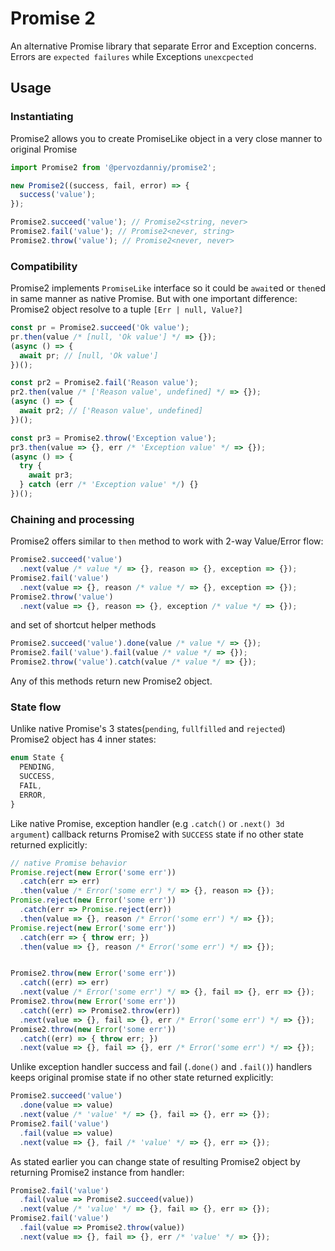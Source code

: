 # Promise 2

An alternative Promise library that separate Error and Exception concerns.
Errors are `expected failures` while Exceptions `unexcpected`

## Usage

### Instantiating

Promise2 allows you to create PromiseLike object in a very close manner to original Promise

```typescript
import Promise2 from '@pervozdanniy/promise2';

new Promise2((success, fail, error) => {
  success('value');
});

Promise2.succeed('value'); // Promise2<string, never>
Promise2.fail('value'); // Promise2<never, string>
Promise2.throw('value'); // Promise2<never, never>
```

### Compatibility

Promise2 implements `PromiseLike` interface so it could be `await`ed or `then`ed in same manner as native Promise.
But with one important difference: Promise2 object resolve to a tuple `[Err | null, Value?]`

```typescript
const pr = Promise2.succeed('Ok value');
pr.then(value /* [null, 'Ok value'] */ => {});
(async () => {
  await pr; // [null, 'Ok value']
})();

const pr2 = Promise2.fail('Reason value');
pr2.then(value /* ['Reason value', undefined] */ => {});
(async () => {
  await pr2; // ['Reason value', undefined]
})();

const pr3 = Promise2.throw('Exception value');
pr3.then(value => {}, err /* 'Exception value' */ => {});
(async () => {
  try {
    await pr3;
  } catch (err /* 'Exception value' */) {}
})();

```

### Chaining and processing

Promise2 offers similar to `then` method to work with 2-way Value/Error flow:

```typescript
Promise2.succeed('value')
  .next(value /* value */ => {}, reason => {}, exception => {});
Promise2.fail('value')
  .next(value => {}, reason /* value */ => {}, exception => {});
Promise2.throw('value')
  .next(value => {}, reason => {}, exception /* value */ => {});
```

and set of shortcut helper methods

```typescript
Promise2.succeed('value').done(value /* value */ => {});
Promise2.fail('value').fail(value /* value */ => {});
Promise2.throw('value').catch(value /* value */ => {});
```

Any of this methods return new Promise2 object.

### State flow

Unlike native Promise's 3 states(`pending`, `fullfilled` and `rejected`)
Promise2 object has 4 inner states:

```typescript
enum State {
  PENDING,
  SUCCESS,
  FAIL,
  ERROR,
}
```

Like native Promise, exception handler (e.g `.catch()` or `.next() 3d argument`) callback returns Promise2
with `SUCCESS` state if no other state returned explicitly:

```typescript
// native Promise behavior
Promise.reject(new Error('some err'))
  .catch(err => err)
  .then(value /* Error('some err') */ => {}, reason => {});
Promise.reject(new Error('some err'))
  .catch(err => Promise.reject(err))
  .then(value => {}, reason /* Error('some err') */ => {});
Promise.reject(new Error('some err'))
  .catch(err => { throw err; })
  .then(value => {}, reason /* Error('some err') */ => {});


Promise2.throw(new Error('some err'))
  .catch((err) => err)
  .next(value /* Error('some err') */ => {}, fail => {}, err => {});
Promise2.throw(new Error('some err'))
  .catch((err) => Promise2.throw(err))
  .next(value => {}, fail => {}, err /* Error('some err') */ => {});
Promise2.throw(new Error('some err'))
  .catch((err) => { throw err; })
  .next(value => {}, fail => {}, err /* Error('some err') */ => {});
```

Unlike exception handler success and fail (`.done()` and `.fail()`) handlers keeps original promise state if no other
state returned explicitly:

```typescript
Promise2.succeed('value')
  .done(value => value)
  .next(value /* 'value' */ => {}, fail => {}, err => {});
Promise2.fail('value')
  .fail(value => value)
  .next(value => {}, fail /* 'value' */ => {}, err => {});
```

As stated earlier you can change state of resulting Promise2 object by returning Promise2 instance from handler:

```typescript
Promise2.fail('value')
  .fail(value => Promise2.succeed(value))
  .next(value /* 'value' */ => {}, fail => {}, err => {});
Promise2.fail('value')
  .fail(value => Promise2.throw(value))
  .next(value => {}, fail => {}, err /* 'value' */ => {});
```